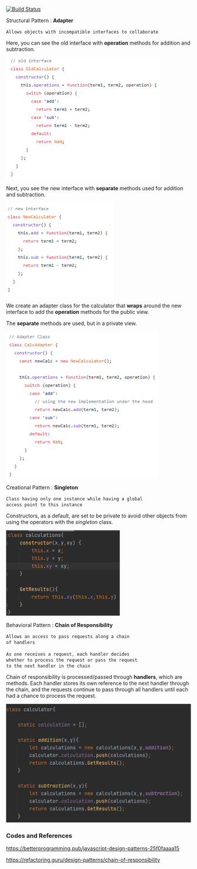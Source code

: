 [![Build Status](https://travis-ci.com/cl598/219isoopdesign.svg?branch=master)](https://travis-ci.com/cl598/219isoopdesign)

Structural Pattern : **Adapter**

    Allows objects with incompatible interfaces to collaborate

Here, you can see the old interface with **operation** methods for addition
and subtraction.

![structure_1](/img/sa1.png)

Next, you see the new interface with **separate** methods used for addition
and subtraction.

![structure_2](/img/sa2.png)

We create an adapter class for the calculator that **wraps** around the 
new interface to add the **operation** methods for the public view.

The **separate** methods are used, but in a private view.

![structure_3](/img/sa3.png)

Creational Pattern : **Singleton**

    Class having only one instance while having a global 
    access point to this instance

Constructors, as a default, are set to be private to avoid other objects from
using the operators with the _singleton_ class.

![creational](/img/singleton.png)

Behavioral Pattern : **Chain of Responsibility**

    Allows an access to pass requests along a chain
    of handlers
    
    As one receives a request, each handler decides
    whether to process the request or pass the request
    to the next handler in the chain

Chain of responsibility is processed/passed through **handlers**, which are methods.
Each handler stores its own reference to the next handler through the chain,
and the requests continue to pass through all handlers until each had a chance
to process the request.

![behavioral](/img/chain.png)

### Codes and References
https://betterprogramming.pub/javascript-design-patterns-25f0faaaa15

https://refactoring.guru/design-patterns/chain-of-responsibility
